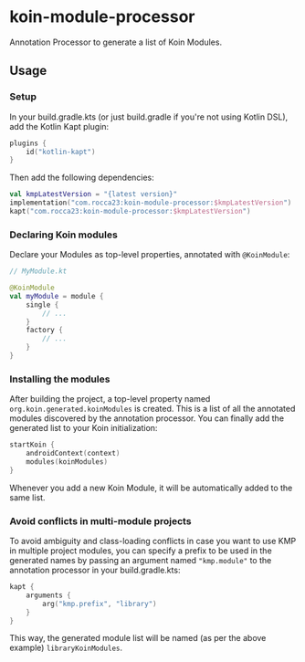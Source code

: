 # koin-module-processor
Annotation Processor to generate a list of Koin Modules.

## Usage

### Setup
In your build.gradle.kts (or just build.gradle if you're not using Kotlin DSL), add the Kotlin Kapt plugin:
```kotlin
plugins {
    id("kotlin-kapt")
}
```

Then add the following dependencies:
```kotlin
val kmpLatestVersion = "{latest version}"
implementation("com.rocca23:koin-module-processor:$kmpLatestVersion")
kapt("com.rocca23:koin-module-processor:$kmpLatestVersion")
```

### Declaring Koin modules
Declare your Modules as top-level properties, annotated with `@KoinModule`:
```kotlin
// MyModule.kt

@KoinModule
val myModule = module {
    single {
        // ...
    }
    factory {
        // ...
    }
}
```

### Installing the modules
After building the project, a top-level property named `org.koin.generated.koinModules` is created.
This is a list of all the annotated modules discovered by the annotation processor. 
You can finally add the generated list to your Koin initialization:
```kotlin
startKoin {
    androidContext(context)
    modules(koinModules)
}
```
Whenever you add a new Koin Module, it will be automatically added to the same list.

### Avoid conflicts in multi-module projects
To avoid ambiguity and class-loading conflicts in case you want to use KMP in multiple project modules, you can specify a prefix
to be used in the generated names by passing an argument named `"kmp.module"` to the
annotation processor in your build.gradle.kts:
```kotlin
kapt {
    arguments {
        arg("kmp.prefix", "library")
    }
}
```
This way, the generated module list will be named (as per the above example) `libraryKoinModules`.